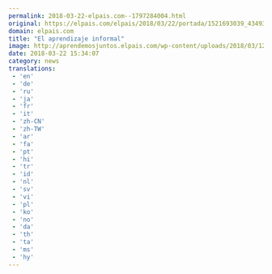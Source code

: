 ```yaml
---
permalink: 2018-03-22-elpais.com--1797284004.html
original: https://elpais.com/elpais/2018/03/22/portada/1521693039_434936.html#?ref=rss&format=simple&link=link
domain: elpais.com
title: "El aprendizaje informal"
image: http://aprendemosjuntos.elpais.com/wp-content/uploads/2018/03/1200x628-01-6.jpg
date: 2018-03-22 15:34:07
category: news
translations: 
 - 'en'
 - 'de'
 - 'ru'
 - 'ja'
 - 'fr'
 - 'it'
 - 'zh-CN'
 - 'zh-TW'
 - 'ar'
 - 'fa'
 - 'pt'
 - 'hi'
 - 'tr'
 - 'id'
 - 'nl'
 - 'sv'
 - 'vi'
 - 'pl'
 - 'ko'
 - 'no'
 - 'da'
 - 'th'
 - 'ta'
 - 'ms'
 - 'hy'
---
```


